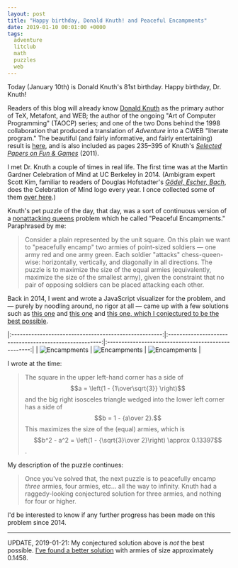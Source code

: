 ```yaml
---
layout: post
title: "Happy birthday, Donald Knuth! and Peaceful Encampments"
date: 2019-01-10 00:01:00 +0000
tags:
  adventure
  litclub
  math
  puzzles
  web
---
```


Today (January 10th) is Donald Knuth's 81st birthday. Happy birthday, Dr. Knuth!

Readers of this blog will already know [Donald Knuth](https://www-cs-faculty.stanford.edu/~knuth/)
as the primary author of TeX, Metafont, and WEB;
the author of the ongoing "Art of Computer Programming" (TAOCP) series; and one of the two Dons
behind the 1998 collaboration that produced a translation of _Adventure_ into a CWEB "literate program."
The beautiful (and fairly informative, and fairly entertaining) result is
[here](http://literateprogramming.com/adventure.pdf), and is also included as pages 235–395 of
Knuth's [_Selected Papers on Fun & Games_](https://amzn.to/2RhoZTb) (2011).

I met Dr. Knuth a couple of times in real life. The first time was at the Martin Gardner
Celebration of Mind at UC Berkeley in 2014. (Ambigram expert Scott Kim, familiar to readers of
Douglas Hofstadter's [_Gödel, Escher, Bach_](https://amzn.to/2SJTwW8), does the Celebration of Mind
logo every year. I once collected some of them
[over here](http://www.club.cc.cmu.edu/~ajo/disseminate/mg-ambigrams.html).)

Knuth's pet puzzle of the day, that day, was a sort of continuous version of a
[nonattacking queens](https://math.stackexchange.com/questions/687298/maximum-nonattacking-black-and-white-queens-on-infinite-chessboard)
problem which he called "Peaceful Encampments." Paraphrased by me:

> Consider a plain represented by the unit square. On this plain we want to "peacefully encamp"
> two armies of point-sized soldiers — one army red and one army green. Each soldier "attacks"
> chess-queen-wise: horizontally, vertically, and diagonally in all directions. The puzzle is
> to maximize the size of the equal armies (equivalently, maximize the size of the smallest army),
> given the constraint that no pair of opposing soldiers can be placed attacking each other.

Back in 2014, I went and wrote a JavaScript visualizer for the problem, and — purely by noodling
around, no rigor at all — came up with a few solutions such as
[this one](http://club.cc.cmu.edu/~ajo/disseminate/encamp.html?q=%7B%22v%22%3A%5B%7B%22minInvariant%22%3A0%2C%22maxInvariant%22%3A0.167%7D%2C%7B%22minInvariant%22%3A0.833%2C%22maxInvariant%22%3A1%7D%5D%2C%22h%22%3A%5B%7B%22minInvariant%22%3A0%2C%22maxInvariant%22%3A0.167%7D%2C%7B%22minInvariant%22%3A0.833%2C%22maxInvariant%22%3A1%7D%5D%2C%22s%22%3A%5B%7B%22minInvariant%22%3A0.000%2C%22maxInvariant%22%3A0.333%7D%2C%7B%22minInvariant%22%3A0.833%2C%22maxInvariant%22%3A1.166%7D%2C%7B%22minInvariant%22%3A1.666%2C%22maxInvariant%22%3A2%7D%5D%2C%22b%22%3A%5B%7B%22minInvariant%22%3A-1%2C%22maxInvariant%22%3A-0.666%7D%2C%7B%22minInvariant%22%3A-0.166%2C%22maxInvariant%22%3A0.166%7D%2C%7B%22minInvariant%22%3A0.666%2C%22maxInvariant%22%3A1%7D%5D%7D)
and [this one](http://club.cc.cmu.edu/~ajo/disseminate/encamp.html?q=%7B%22v%22%3A%5B%7B%22minInvariant%22%3A0.0%2C%22maxInvariant%22%3A0.5%7D%5D%2C%22h%22%3A%5B%7B%22minInvariant%22%3A0%2C%22maxInvariant%22%3A0.5%7D%5D%2C%22s%22%3A%5B%7B%22minInvariant%22%3A0.0%2C%22maxInvariant%22%3A1.0%7D%5D%2C%22b%22%3A%5B%7B%22minInvariant%22%3A0.0%2C%22maxInvariant%22%3A0.5%7D%5D%7D)
and [this one, which I conjectured to be the best possible](http://club.cc.cmu.edu/~ajo/disseminate/encamp.html?q=%7B%22v%22%3A%5B%7B%22minInvariant%22%3A0%2C%22maxInvariant%22%3A0.422649730810374%7D%5D%2C%22h%22%3A%5B%7B%22minInvariant%22%3A0%2C%22maxInvariant%22%3A0.42265%7D%5D%2C%22s%22%3A%5B%7B%22minInvariant%22%3A0%2C%22maxInvariant%22%3A1%7D%5D%2C%22b%22%3A%5B%7B%22minInvariant%22%3A-0.2113248654051871177%2C%22maxInvariant%22%3A0.2113248654051871177%7D%5D%7D).

|:-----------------------------------------------------:|:------------------------------------------------------:|:---------------------------------------------------:|
| ![Encampments](/blog/images/2019-01-10-one-ninth.png) | ![Encampments](/blog/images/2019-01-10-one-eighth.png) | ![Encampments](/blog/images/2019-01-10-optimal.png) |

I wrote at the time:

> The square in the upper left-hand corner has a side of
> $$a = \left(1 - {1\over\sqrt{3}} \right)$$
> and the big right isosceles triangle wedged into the lower left corner has a side of
> $$b = 1 - {a\over 2}.$$
> This maximizes the size of the (equal) armies, which is
> $$b^2 - a^2 = \left(1 - {\sqrt{3}\over 2}\right) \approx 0.13397$$.

My description of the puzzle continues:

> Once you've solved that, the next puzzle is to peacefully encamp *three* armies, four armies, etc...
> all the way to infinity. Knuth had a raggedy-looking conjectured solution for three armies,
> and nothing for four or higher.

I'd be interested to know if any further progress has been made on this problem since 2014.

----

UPDATE, 2019-01-21: My conjectured solution above is _not_ the best possible. [I've found a better
solution](/blog/2019/01/21/peaceful-encampments-round-2) with armies of size approximately 0.1458.
